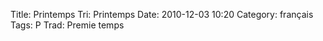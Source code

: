 Title: Printemps
 Tri: Printemps
 Date: 2010-12-03 10:20
 Category: français
 Tags: P
 Trad: Premie temps
 